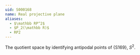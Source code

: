 ```yaml
---
uid: S000168
name: Real projective plane
aliases:
  - $\mathbb RP^2$
  - $P_2(\mathbb R)$
  - RP2
---
```


The quotient space by identifying antipodal points of {S169}, $S^2$.
